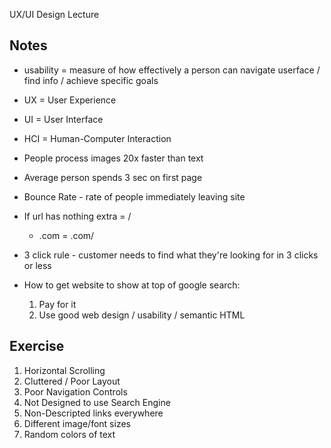 UX/UI Design Lecture

## Notes
- usability = measure of how effectively a person can navigate userface / find info / achieve specific goals

- UX = User Experience

- UI = User Interface

- HCI = Human-Computer Interaction

- People process images 20x faster than text

- Average person spends 3 sec on first page

- Bounce Rate - rate of people immediately leaving site

- If url has nothing extra = /
  - .com = .com/

- 3 click rule - customer needs to find what they're looking for in 3 clicks or less

- How to get website to show at top of google search: 
    1) Pay for it
    2) Use good web design / usability / semantic HTML


## Exercise

1) Horizontal Scrolling
2) Cluttered / Poor Layout
3) Poor Navigation Controls
4) Not Designed to use Search Engine
5) Non-Descripted links everywhere
6) Different image/font sizes
7) Random colors of text